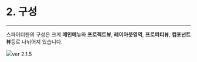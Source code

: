 # 2. 구성

---

스파이더젠의 구성은 크게 **메인메뉴**와 **프로젝트뷰**, **레이아웃영역**, **프로퍼티뷰**, **컴포넌트뷰**등로 나뉘어져 있습니다.

![](/assets/스파이더젠001.png)ver 2.1.5

